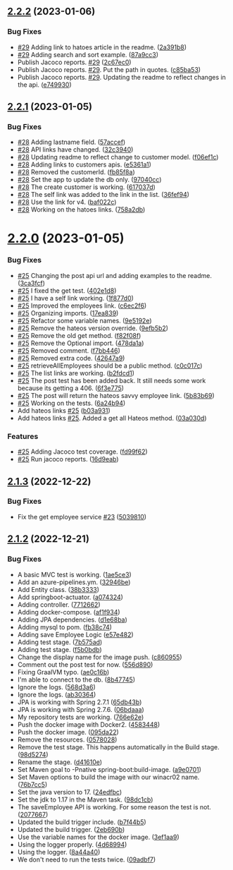 ## [2.2.2](https://github.com/winmicroservices/demo/compare/v2.2.1...v2.2.2) (2023-01-06)


### Bug Fixes

* [#29](https://github.com/winmicroservices/demo/issues/29) Adding link to hatoes article in the readme. ([2a391b8](https://github.com/winmicroservices/demo/commit/2a391b88e9139b60689ba823708dcb154839539e))
* [#29](https://github.com/winmicroservices/demo/issues/29) Adding search and sort example. ([87a9cc3](https://github.com/winmicroservices/demo/commit/87a9cc353557fd51a50d34bb6018daca82811086))
* Publish Jacoco reports. [#29](https://github.com/winmicroservices/demo/issues/29) ([2c67ec0](https://github.com/winmicroservices/demo/commit/2c67ec0e74f395c4645c1145f43fe205b9689cbd))
* Publish Jacoco reports. [#29](https://github.com/winmicroservices/demo/issues/29).  Put the path in quotes. ([c85ba53](https://github.com/winmicroservices/demo/commit/c85ba53dbe08cc59139a488ebf9b1ee5caa22086))
* Publish Jacoco reports. [#29](https://github.com/winmicroservices/demo/issues/29).  Updating the readme to reflect changes in the api. ([e749930](https://github.com/winmicroservices/demo/commit/e749930c69637f96245340dd678c30ea09389d64))



## [2.2.1](https://github.com/winmicroservices/demo/compare/v2.2.0...v2.2.1) (2023-01-05)


### Bug Fixes

*  [#28](https://github.com/winmicroservices/demo/issues/28) Adding lastname field. ([57accef](https://github.com/winmicroservices/demo/commit/57accef5efd5dcc002548a6703c91be1942287ad))
*  [#28](https://github.com/winmicroservices/demo/issues/28) API links have changed. ([32c3940](https://github.com/winmicroservices/demo/commit/32c3940deff572757e23e3f5b0a4fdacd1a2978b))
*  [#28](https://github.com/winmicroservices/demo/issues/28) Updating readme to reflect change to customer model. ([f06ef1c](https://github.com/winmicroservices/demo/commit/f06ef1c8442713b517852a7fc913058dc18bb40f))
* [#28](https://github.com/winmicroservices/demo/issues/28) Adding links to customers apis. ([e5361a1](https://github.com/winmicroservices/demo/commit/e5361a1853c963709945ecb71a581148c5a594b4))
* [#28](https://github.com/winmicroservices/demo/issues/28) Removed the customerId. ([fb85f8a](https://github.com/winmicroservices/demo/commit/fb85f8a1d6fbaa479327a01c427b27088dc75404))
* [#28](https://github.com/winmicroservices/demo/issues/28) Set the app to update the db only. ([97040cc](https://github.com/winmicroservices/demo/commit/97040ccd6cfac56a2512518dc8c8c1ba00639a0e))
* [#28](https://github.com/winmicroservices/demo/issues/28) The create customer is working. ([617037d](https://github.com/winmicroservices/demo/commit/617037d55cc9c908647c030ed7be9c489da4c9ab))
* [#28](https://github.com/winmicroservices/demo/issues/28) The self link was added to the link in the list. ([36fef94](https://github.com/winmicroservices/demo/commit/36fef94232a9f483318531a69835417b33b87bbf))
* [#28](https://github.com/winmicroservices/demo/issues/28) Use the link for v4. ([baf022c](https://github.com/winmicroservices/demo/commit/baf022cfe280fa05ec1b53a1aee5a254ec71ca1c))
* [#28](https://github.com/winmicroservices/demo/issues/28) Working on the hatoes links. ([758a2db](https://github.com/winmicroservices/demo/commit/758a2db5469bac20c0fa3f83a82cc509adfb2f6f))



# [2.2.0](https://github.com/winmicroservices/demo/compare/v2.1.3...v2.2.0) (2023-01-05)


### Bug Fixes

* [#25](https://github.com/winmicroservices/demo/issues/25) Changing the post api url and adding examples to the readme. ([3ca3fcf](https://github.com/winmicroservices/demo/commit/3ca3fcfe468c02ed831448a519a0a361b00e23d1))
* [#25](https://github.com/winmicroservices/demo/issues/25) I fixed the get test. ([402e1d8](https://github.com/winmicroservices/demo/commit/402e1d84a6f290c133e268fa188d80c09a51ddb9))
* [#25](https://github.com/winmicroservices/demo/issues/25) I have a self link working. ([1f877d0](https://github.com/winmicroservices/demo/commit/1f877d0609aefbe077f983438d969b12d2e00ae1))
* [#25](https://github.com/winmicroservices/demo/issues/25) Improved the employees link. ([c6ec2f6](https://github.com/winmicroservices/demo/commit/c6ec2f649a8159552147c925f8f69e9035798437))
* [#25](https://github.com/winmicroservices/demo/issues/25) Organizing imports. ([17ea839](https://github.com/winmicroservices/demo/commit/17ea839f6cbfc801d3e6674d2b3c17c364636227))
* [#25](https://github.com/winmicroservices/demo/issues/25) Refactor some variable names. ([9e5192e](https://github.com/winmicroservices/demo/commit/9e5192eaa9c6993ae2b5a2ae1b7a76849721a718))
* [#25](https://github.com/winmicroservices/demo/issues/25) Remove the hateos version override. ([9efb5b2](https://github.com/winmicroservices/demo/commit/9efb5b291ae636d85f31651dcc59eb74b68b79fe))
* [#25](https://github.com/winmicroservices/demo/issues/25) Remove the old get method. ([f82f08f](https://github.com/winmicroservices/demo/commit/f82f08f1b120f0489b5794986b1d9a6e55058c6d))
* [#25](https://github.com/winmicroservices/demo/issues/25) Remove the Optional import. ([478da1a](https://github.com/winmicroservices/demo/commit/478da1aad0d14d75e753f52a1b9e1dbed80b4fb8))
* [#25](https://github.com/winmicroservices/demo/issues/25) Removed comment. ([f7bb446](https://github.com/winmicroservices/demo/commit/f7bb44618e0de8173a9689922d17d4f513695f49))
* [#25](https://github.com/winmicroservices/demo/issues/25) Removed extra code. ([42647a9](https://github.com/winmicroservices/demo/commit/42647a98b91de3cf08ba089e8b1b2ecbff36031e))
* [#25](https://github.com/winmicroservices/demo/issues/25) retrieveAllEmployees should be a public method. ([c0c017c](https://github.com/winmicroservices/demo/commit/c0c017cba2ea91e52d4df5a6880314d5b1dee473))
* [#25](https://github.com/winmicroservices/demo/issues/25) The list links are working. ([b2fdcd1](https://github.com/winmicroservices/demo/commit/b2fdcd1808336901d32f89a0a304f85e3708ef58))
* [#25](https://github.com/winmicroservices/demo/issues/25) The post test has been added back.  It still needs some work because its getting a 406. ([6f3e775](https://github.com/winmicroservices/demo/commit/6f3e775e4fbf7595c5d3a8dc0c866319b9eb9e4b))
* [#25](https://github.com/winmicroservices/demo/issues/25) The post will return the hateos savvy employee link. ([5b83b69](https://github.com/winmicroservices/demo/commit/5b83b69d9aed0c6b2d847fc93a518b3569a697c7))
* [#25](https://github.com/winmicroservices/demo/issues/25) Working on the tests. ([6a24b94](https://github.com/winmicroservices/demo/commit/6a24b944ce08000da6558e2ce9d77cc080dd46df))
* Add hateos links [#25](https://github.com/winmicroservices/demo/issues/25) ([b03a931](https://github.com/winmicroservices/demo/commit/b03a9315aac7ac39527dbe995bbf1ece31479831))
* Add hateos links [#25](https://github.com/winmicroservices/demo/issues/25).  Added a get all Hateos method. ([03a030d](https://github.com/winmicroservices/demo/commit/03a030d624d4f09b78841679242a3c927cbeaf71))


### Features

* [#25](https://github.com/winmicroservices/demo/issues/25) Adding Jacoco test coverage. ([fd99f62](https://github.com/winmicroservices/demo/commit/fd99f62f9849da58d5724c1b92ddf50008a29a02))
* [#25](https://github.com/winmicroservices/demo/issues/25) Run jacoco reports. ([16d9eab](https://github.com/winmicroservices/demo/commit/16d9eabd9393ac4f5307ad4d228d17c9b8eadf14))



## [2.1.3](https://github.com/winmicroservices/demo/compare/v2.1.2...v2.1.3) (2022-12-22)


### Bug Fixes

* Fix the get employee service [#23](https://github.com/winmicroservices/demo/issues/23) ([5039810](https://github.com/winmicroservices/demo/commit/503981027eea2fe535112066eeef1e58471ceaf5))



## [2.1.2](https://github.com/winmicroservices/demo/compare/v2.1.1...v2.1.2) (2022-12-21)


### Bug Fixes

* A basic MVC test is working. ([1ae5ce3](https://github.com/winmicroservices/demo/commit/1ae5ce38cfdfa44b82648e673cdac4a0d90676d9))
* Add an azure-pipelines.ym. ([32946be](https://github.com/winmicroservices/demo/commit/32946be87c74422f73b422203f264bf5acdd14c0))
* Add Entity class. ([38b3333](https://github.com/winmicroservices/demo/commit/38b3333a2bf3b16390d8846ce90071492640e20c))
* Add springboot-actuator. ([a074324](https://github.com/winmicroservices/demo/commit/a07432450bdcf5b92ebbc7f263ef1ef4c295d372))
* Adding controller. ([7712662](https://github.com/winmicroservices/demo/commit/77126627eac15cc4db136cb402621b003ea4aacb))
* Adding docker-compose. ([af1f934](https://github.com/winmicroservices/demo/commit/af1f93489bf8afa2bdcdfe940cdb3f3820dd47c0))
* Adding JPA dependencies. ([d1e68ba](https://github.com/winmicroservices/demo/commit/d1e68ba9541e6305581cf0d743da2b48bf54c87b))
* Adding mysql to pom. ([fb38c74](https://github.com/winmicroservices/demo/commit/fb38c743b021d1728283340eccc04093502471b2))
* Adding save Employee Logic ([e57e482](https://github.com/winmicroservices/demo/commit/e57e4825a35ad13bbe2a9815a98cda37fff0bcf8))
* Adding test stage. ([7b575ad](https://github.com/winmicroservices/demo/commit/7b575ad75483a4382f23d9fe48b2df907efec9a7))
* Adding test stage. ([f5b0bdb](https://github.com/winmicroservices/demo/commit/f5b0bdb3da4b9644521898be5f77147c64b91e94))
* Change the display name for the image push. ([c860955](https://github.com/winmicroservices/demo/commit/c8609559a760736ea3945b2bf721d2b5a3525649))
* Comment out the post test for now. ([556d890](https://github.com/winmicroservices/demo/commit/556d890cbc5d022e44bbebd35a693fb32dc9844e))
* Fixing GraalVM typo. ([ae0c16b](https://github.com/winmicroservices/demo/commit/ae0c16ba2f8c97c4fb74e9ccca95a90cdb898772))
* I'm able to connect to the db. ([8b47745](https://github.com/winmicroservices/demo/commit/8b47745cf6fe04a8796631289931a2437628378a))
* Ignore the logs. ([568d3a6](https://github.com/winmicroservices/demo/commit/568d3a6b60d7f0cbd486bfd6debc79a40a0e39fe))
* Ignore the logs. ([ab30364](https://github.com/winmicroservices/demo/commit/ab30364ed0649b9101b00bbfc5a7b89107815800))
* JPA is working with Spring 2.7.1 ([65db43b](https://github.com/winmicroservices/demo/commit/65db43b39fc6301e068afda84c64ce66432206b7))
* JPA is working with Spring 2.7.6. ([06bdaaa](https://github.com/winmicroservices/demo/commit/06bdaaa52050c3313d8372694cbe8dfcdbb8b124))
* My repository tests are working. ([766e62e](https://github.com/winmicroservices/demo/commit/766e62e49820ef756aece6feaf99ea126f65071b))
* Push the docker image with Docker2. ([4583448](https://github.com/winmicroservices/demo/commit/458344801e34f7f7dfde4f747edc4d8f100d45aa))
* Push the docker image. ([095da22](https://github.com/winmicroservices/demo/commit/095da22f6e67520084b53e4c415da059a9bb9b39))
* Remove the resources. ([0578028](https://github.com/winmicroservices/demo/commit/05780287500ecf08b3233eb26c2bed497fc12c5f))
* Remove the test stage.  This happens automatically in the Build stage. ([98d5274](https://github.com/winmicroservices/demo/commit/98d5274cad344722f3c04e7ec9187b47e70ebc6d))
* Rename the stage. ([d41610e](https://github.com/winmicroservices/demo/commit/d41610e01f09fd5a411f17f0bdc2b3af4b7f1033))
* Set Maven goal to -Pnative spring-boot:build-image. ([a9e0701](https://github.com/winmicroservices/demo/commit/a9e070163f4704bc4449137c7f7d4e0f6fb92a6d))
* Set Maven options to build the image with our winacr02 name. ([76b7cc5](https://github.com/winmicroservices/demo/commit/76b7cc53db9288594f587b9b58be866b7ae041b4))
* Set the java version to 17. ([24edfbc](https://github.com/winmicroservices/demo/commit/24edfbc253fbd6ae988de140bf3e6cec0d3ea433))
* Set the jdk to 1.17 in the Maven task. ([98dc1cb](https://github.com/winmicroservices/demo/commit/98dc1cb1534dcb9c08cec5c41865945e3811b1da))
* The saveEmployee API is working.  For some reason the test is not. ([2077667](https://github.com/winmicroservices/demo/commit/2077667ace4127c7f60269ec70ad33c9bf3e029c))
* Updated the build trigger include. ([b7f44b5](https://github.com/winmicroservices/demo/commit/b7f44b5de56aea90744b4abe0dd66640fc38d6da))
* Updated the build trigger. ([2eb690b](https://github.com/winmicroservices/demo/commit/2eb690b346168cff127f1f3d8cd48719b91348c6))
* Use the variable names for the docker image. ([3ef1aa9](https://github.com/winmicroservices/demo/commit/3ef1aa9c1ad81c0d92f4393f153f04a3ac6ff814))
* Using the logger properly. ([4d68994](https://github.com/winmicroservices/demo/commit/4d6899432ec66c66e7abcfd14cd5ac062c8c1989))
* Using the logger. ([8a44a40](https://github.com/winmicroservices/demo/commit/8a44a40f1f16932f49c304e8c3122c5a31e2d9e0))
* We don't need to run the tests twice. ([09adbf7](https://github.com/winmicroservices/demo/commit/09adbf73ac8cd433754e8eab7ddde1c6da3825b5))



